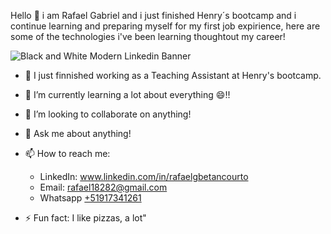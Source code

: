 Hello 👋 i am Rafael Gabriel and i just finished Henry´s bootcamp and i continue learning and preparing myself for my first job expirience, here are some of the technologies i've been learning thoughtout my career! 


![Black and White Modern Linkedin Banner](https://user-images.githubusercontent.com/15986248/195141381-024854c7-efef-46e3-8d7d-194fd2884ba6.png)


- 🔭 I just finnished working as a Teaching Assistant at Henry's bootcamp.
- 🌱 I’m currently learning a lot about everything 😄!!
- 👯 I’m looking to collaborate on anything!
- 💬 Ask me about anything!
- 📫 How to reach me: 
     - LinkedIn: www.linkedin.com/in/rafaelgbetancourto
     - Email: rafael18282@gmail.com  
     - Whatsapp [+51917341261](https://api.whatsapp.com/send/?phone=51917341261&text=Hola+,+Te+vi+en+Github&type=phone_number&app_absent=0)
   
- ⚡ Fun fact: I like pizzas, a lot"


